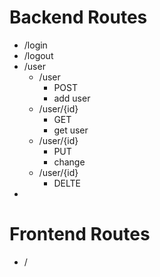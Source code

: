 # Backend Routes

- /login
- /logout
- /user
    - /user
        - POST
        - add user  
    - /user/{id}
        - GET
        - get user
    - /user/{id}
        - PUT
        - change
    - /user/{id}
        - DELTE
- 

# Frontend Routes
- /